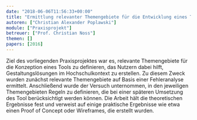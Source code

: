 ```yaml
---
date: "2018-06-06T11:56:33+00:00"
title: "Ermittlung relevanter Themengebiete für die Entwicklung eines Tools zur Unterstützung beim Erstellen von Gestaltungslösungen im Hochschulkontext"
autoren: ["Christian Alexander Poplawski"]
module: ["Praxisprojekt"]
betreuer: ["Prof. Christian Noss"]
themen: []
papers: [2016]
---
```


Ziel des vorliegenden Praxisprojektes war es, relevante Themengebiete für die Konzeption eines
Tools zu definieren, das Nutzern dabei hilft, Gestaltungslösungen im Hochschulkontext zu
erstellen.
Zu diesem Zweck wurden zunächst relevante Themengebiete auf Basis einer Fehleranalyse
ermittelt. Anschließend wurde der Versuch unternommen, in den jeweiligen Themengebieten
Regeln zu definieren, die bei einer späteren Umsetzung des Tool berücksichtigt werden können.
Die Arbeit hält die theoretischen Ergebnisse fest und verweist auf einige praktische Ergebnisse
wie etwa einen Proof of Concept oder Wireframes, die erstellt wurden.

